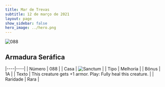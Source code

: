 ```yaml
---
title: Mar de Trevas
subtitle: 12 de março de 2021
layout: page
show_sidebar: false
hero_image: ../hero.png
---
```


![088](https://cdn.keyforgegame.com/media/card_front/pt/496_088_52GVFM93C74Q_pt.png)

## Armadura Seráfica

|----|----|
| Número | 088 |
| Casa | ![Sanctum](https://archonarcana.com/images/thumb/c/c7/Sanctum.png/22px-Sanctum.png "Santuário") |
| Tipo | Melhoria |
| Bônus | 1A |
| Texto | This creature gets +1 armor.  Play: Fully heal this creature. |
| Raridade | Rara |
